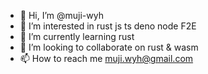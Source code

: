 - 👋 Hi, I’m @muji-wyh
- 👀 I’m interested in rust js ts deno node F2E
- 🌱 I’m currently learning rust
- 💞️ I’m looking to collaborate on rust & wasm
- 📫 How to reach me muji.wyh@gmail.com

<!---
muji-wyh/muji-wyh is a ✨ special ✨ repository because its `README.md` (this file) appears on your GitHub profile.
You can click the Preview link to take a look at your changes.
--->
